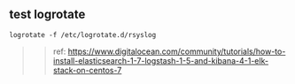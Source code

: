 
## test logrotate
``` shell
logrotate -f /etc/logrotate.d/rsyslog 
```


>> ref:
https://www.digitalocean.com/community/tutorials/how-to-install-elasticsearch-1-7-logstash-1-5-and-kibana-4-1-elk-stack-on-centos-7
